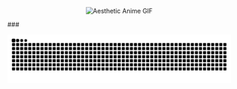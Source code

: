 <p align="center">
  <img src="https://media.giphy.com/media/LMcB8XospGZO8UQq87/giphy.gif" width="300" alt="Aesthetic Anime GIF">
</p>
###
<p align="center">
  <img src="https://raw.githubusercontent.com/im44nne/im44nne/output/snake.svg" />
</p>
